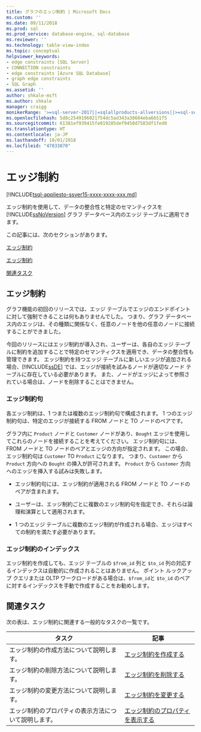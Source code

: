 ```yaml
---
title: グラフのエッジ制約 | Microsoft Docs
ms.custom: ''
ms.date: 09/11/2018
ms.prod: sql
ms.prod_service: database-engine, sql-database
ms.reviewer: ''
ms.technology: table-view-index
ms.topic: conceptual
helpviewer_keywords:
- edge constraints [SQL Server]
- CONNECTION constraints
- edge constraints [Azure SQL Database]
- graph edge constraints
- SQL Graph
ms.assetid: ''
author: shkale-msft
ms.author: shkale
manager: craigg
monikerRange: '>=sql-server-2017||=sqlallproducts-allversions||>=sql-server-linux-2017||=azuresqldb-mi-current'
ms.openlocfilehash: 5d8c2549196021754dc5ad343a38604eba6651f5
ms.sourcegitcommit: 61381ef939415fe019285def9450d7583df1fed0
ms.translationtype: HT
ms.contentlocale: ja-JP
ms.lasthandoff: 10/01/2018
ms.locfileid: "47833870"
---
```

# <a name="edge-constraints"></a>エッジ制約
[!INCLUDE[tsql-appliesto-ssver15-xxxx-xxxx-xxx.md](../../includes/tsql-appliesto-ssver15-xxxx-xxxx-xxx.md)]

  エッジ制約を使用して、データの整合性と特定のセマンティクスを [!INCLUDE[ssNoVersion](../../includes/ssnoversion-md.md)] グラフ データベース内のエッジ テーブルに適用できます。 
  
この記事には、次のセクションがあります。  
  
[エッジ制約](../../relational-databases/tables/graph-edge-constraints.md#Connection)  

[エッジ制約](../../relational-databases/tables/graph-edge-constraints.md#Connection)  
  
[関連タスク](../../relational-databases/tables/graph-edge-constraints.md#Tasks)  
  
##  <a name="Connection"></a> エッジ制約
 グラフ機能の初回のリリースでは、エッジ テーブルでエッジのエンドポイントに対して強制できることは何もありませんでした。 つまり、グラフ データベース内のエッジは、その種類に関係なく、任意のノードを他の任意のノードに接続することができました。 

 今回のリリースにはエッジ制約が導入され、ユーザーは、各自のエッジ テーブルに制約を追加することで特定のセマンティクスを適用でき、データの整合性も管理できます。 エッジ制約を持つエッジ テーブルに新しいエッジが追加される場合、[!INCLUDE[ssDE](../../includes/ssde-md.md)] では、エッジが接続を試みるノードが適切なノード テーブルに存在している必要があります。 また、ノードがエッジによって参照されている場合は、ノードを削除することはできません。 

 ### <a name="edge-constraint-clauses"></a>エッジ制約句
 各エッジ制約は、1 つまたは複数のエッジ制約句で構成されます。 1 つのエッジ制約句は、特定のエッジが接続する FROM ノードと TO ノードのペアです。 

 グラフ内に `Product` ノードと `Customer` ノードがあり、`Bought` エッジを使用してこれらのノードを接続することを考えてください。 エッジ制約句には、FROM ノードと TO ノードのペアとエッジの方向が指定されます。 この場合、エッジ制約句は `Customer` TO `Product` になります。 つまり、`Customer` から `Product` 方向への `Bought` の挿入が許可されます。 `Product` から `Customer` 方向へのエッジを挿入する試みは失敗します。 
  
- エッジ制約句には、エッジ制約が適用される FROM ノードと TO ノードのペアが含まれます。 
  
- ユーザーは、エッジ制約ごとに複数のエッジ制約句を指定でき、それらは論理和演算として適用されます。

- 1 つのエッジ テーブルに複数のエッジ制約が作成される場合、エッジはすべての制約を満たす必要があります。
  
### <a name="indexes-on-edge-constraints"></a>エッジ制約のインデックス
 エッジ制約を作成しても、エッジ テーブルの `$from_id` 列と `$to_id` 列の対応するインデックスは自動的に作成されることはありません。 ポイント ルックアップ クエリまたは OLTP ワークロードがある場合は、`$from_id`と `$to_id` のペアに対するインデックスを手動で作成することをお勧めします。 

##  <a name="Tasks"></a> 関連タスク  
 次の表は、エッジ制約に関連する一般的なタスクの一覧です。  
  
|タスク|記事|  
|----------|-----------|  
|エッジ制約の作成方法について説明します。|[エッジ制約を作成する](../../relational-databases/tables/create-edge-constraints.md)|  
|エッジ制約の削除方法について説明します。|[エッジ制約を削除する](../../relational-databases/tables/delete-edge-constraint.md)|  
|エッジ制約の変更方法について説明します。|[エッジ制約を変更する](../../relational-databases/tables/modify-edge-constraint.md)|  
|エッジ制約のプロパティの表示方法について説明します。|[エッジ制約のプロパティを表示する](../../relational-databases/tables/view-edge-constraint-properties.md)|  
